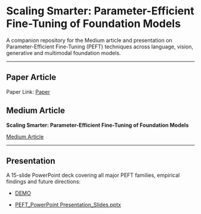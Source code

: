 # Scaling Smarter: Parameter-Efficient Fine-Tuning of Foundation Models

A companion repository for the Medium article and presentation on Parameter-Efficient Fine-Tuning (PEFT) techniques across language, vision, generative and multimodal foundation models.

---
## Paper Article
 Paper Link: [Paper](https://arxiv.org/pdf/2501.13787)

## Medium Article

 **Scaling Smarter: Parameter-Efficient Fine-Tuning of Foundation Models** 
 
 [Medium Article](https://medium.com/@roshini.joga/scaling-smarter-a-practical-guide-to-parameter-efficient-fine-tuning-of-foundation-models-8ecb73be2190)

---

## Presentation

A 15-slide PowerPoint deck covering all major PEFT families, empirical findings and future directions:
- [DEMO]()

- [PEFT_PowerPoint Presentation_Slides.pptx](https://www.slideshare.net/slideshow/parameter-efficient-fine-tuning-peft-techniques-across-language-vision-generative-and-multimodal-foundation-models/278817286)
